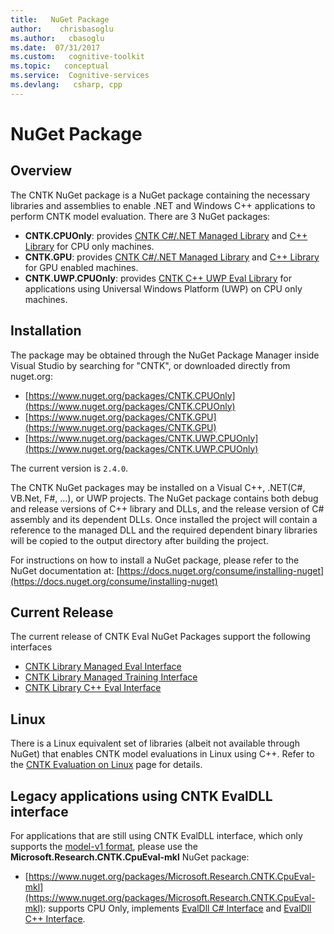```yaml
---
title:   NuGet Package
author:    chrisbasoglu
ms.author:   cbasoglu
ms.date:  07/31/2017
ms.custom:   cognitive-toolkit
ms.topic:   conceptual
ms.service:  Cognitive-services
ms.devlang:   csharp, cpp
---
```


# NuGet Package

## Overview

The CNTK NuGet package is a NuGet package containing the necessary libraries and assemblies to enable .NET and Windows C++ applications to perform CNTK model evaluation. There are 3 NuGet packages:

* **CNTK.CPUOnly**: provides [CNTK C#/.NET Managed Library](./CNTK-Library-Managed-API.md) and [C++ Library](./CNTK-Library-Native-Eval-Interface.md) for CPU only machines.
* **CNTK.GPU**: provides [CNTK C#/.NET Managed Library](./CNTK-Library-Managed-API.md) and [C++ Library](./CNTK-Library-Native-Eval-Interface.md) for GPU enabled machines.
* **CNTK.UWP.CPUOnly**: provides [CNTK C++ UWP Eval Library](./CNTK-Library-Native-Eval-Interface.md) for applications using Universal Windows Platform (UWP) on CPU only machines.

## Installation
The package may be obtained through the NuGet Package Manager inside Visual Studio by searching for "CNTK", or downloaded directly from nuget.org:

* [https://www.nuget.org/packages/CNTK.CPUOnly](https://www.nuget.org/packages/CNTK.CPUOnly)
* [https://www.nuget.org/packages/CNTK.GPU](https://www.nuget.org/packages/CNTK.GPU)
* [https://www.nuget.org/packages/CNTK.UWP.CPUOnly](https://www.nuget.org/packages/CNTK.UWP.CPUOnly)

The current version is `2.4.0`.

The CNTK NuGet packages may be installed on a Visual C++, .NET(C#, VB.Net, F#, ...), or UWP projects. The NuGet package contains both debug and release versions of C++ library and DLLs, and the release version of C# assembly and its dependent DLLs. Once installed the project will contain a reference to the managed DLL and the required dependent binary libraries will be copied to the output directory after building the project.

For instructions on how to install a NuGet package, please refer to the NuGet documentation at:
[https://docs.nuget.org/consume/installing-nuget](https://docs.nuget.org/consume/installing-nuget)

## Current Release
The current release of CNTK Eval NuGet Packages support the following interfaces
* [CNTK Library Managed Eval Interface](./CNTK-Library-Managed-API.md)
* [CNTK Library Managed Training Interface](./Using-CNTK-with-CSharp.md)
* [CNTK Library C++ Eval Interface](./CNTK-Library-Native-Eval-Interface.md)

## Linux
There is a Linux equivalent set of libraries (albeit not available through NuGet) that enables CNTK model evaluations in Linux using C++. Refer to the [CNTK Evaluation on Linux](./CNTK-Library-Evaluation-on-Linux.md) page for details.

## Legacy applications using CNTK EvalDLL interface
For applications that are still using CNTK EvalDLL interface, which only supports the [model-v1 format](./CNTK-model-format.md), please use  the **Microsoft.Research.CNTK.CpuEval-mkl** NuGet package:
* [https://www.nuget.org/packages/Microsoft.Research.CNTK.CpuEval-mkl](https://www.nuget.org/packages/Microsoft.Research.CNTK.CpuEval-mkl): supports CPU Only, implements [EvalDll C# Interface](./EvalDll-Managed-API.md) and [EvalDll C++ Interface](./EvalDll-Native-API.md).
